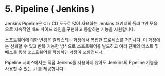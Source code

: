# 5. Pipeline \( Jenkins \)

Jenkins Pipeline은 CI / CD 도구로 많이 사용하는 Jenkins 패키지의 플러그인 모음으로 지속적인 배포 파이프 라인을 구현하고 통합하는 기능을 지원합니다. 

소프트웨어에 대한 변경은 릴리스되는 과정에서 복잡한 프로세스를 거칩니다. 이 과정에는 신뢰할 수 있고 반복 가능한 방식으로 소프트웨어를 빌드하고 여러 단계의 테스트 및 배포를 통해 소프트웨어를 작성하는 과정이 포함됩니다.

Pipeline 서비스에서는 직접 Jenkins를 사용하지 않아도 Jenkins의 Pipeline 기능을 사용할 수 있는 UI 를 제공합니다.

